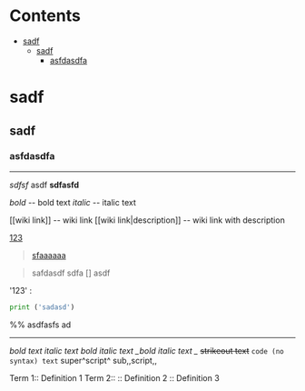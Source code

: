 # Contents

- [sadf](#sadf)
    - [sadf](#sadf#sadf)
        - [asfdasdfa](#sadf#sadf#asfdasdfa)



# sadf
## sadf
### asfdasdfa

----

*sdfsf* asdf
**sdfasfd**


*bold* -- bold text
_italic_ -- italic text

[[wiki link]] -- wiki link
[[wiki link|description]] -- wiki link with description

[123](123.md)

> [sfaaaaaa](sfaaaaaa.md)

> safdasdf
>sdfa
[] asdf



'123'
:

```python
print ('sadasd')

```

%% asdfasfs ad

----------
  *bold text*
  _italic text_
  _*bold italic text*_
  *_bold italic text _*
  ~~strikeout text~~
  `code (no syntax) text`
  super^script^
  sub,,script,,

  Term 1:: Definition 1
  Term 2::
  :: Definition 2
  :: Definition 3
